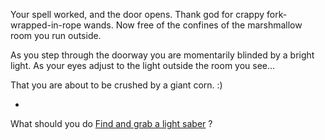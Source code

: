 Your spell worked, and the door opens.  Thank god for crappy fork-wrapped-in-rope wands. Now free of the confines of 
the marshmallow room you run outside.

As you step through the doorway you are momentarily blinded by a bright light.  As your eyes adjust to the light 
outside the room you see...

That you are about to be crushed by a giant corn. :)

-

What should you do  [Find and grab a light saber](../lightsaber/shoot/shoot.md) ?

